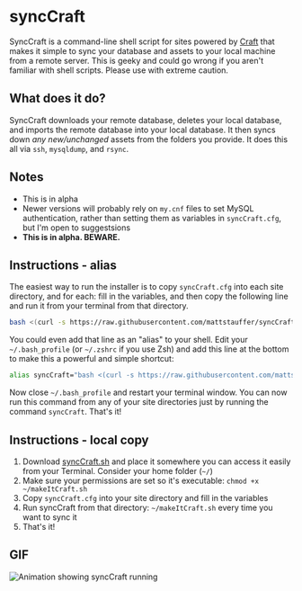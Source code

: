 syncCraft
=========

SyncCraft is a command-line shell script for sites powered by [Craft](http://buildwithcraft.com/) that makes it simple to sync your database and assets to your local machine from a remote server. This is geeky and could go wrong if you aren't familiar with shell scripts. Please use with extreme caution.

## What does it do?

SyncCraft downloads your remote database, deletes your local database, and imports the remote database into your local database. It then syncs down *any new/unchanged* assets from the folders you provide. It does this all via `ssh`, `mysqldump`, and `rsync`.

## Notes

 - This is in alpha
 - Newer versions will probably rely on `my.cnf` files to set MySQL authentication, rather than setting them as variables in `syncCraft.cfg`, but I'm open to suggestsions
 - **This is in alpha. BEWARE.**

## Instructions - alias

The easiest way to run the installer is to copy `syncCraft.cfg` into each site directory, and for each: fill in the variables, and then copy the following line and run it from your terminal from that directory.

```bash
bash <(curl -s https://raw.githubusercontent.com/mattstauffer/syncCraft/master/syncCraft.sh)
```

You could even add that line as an "alias" to your shell. Edit your `~/.bash_profile` (or `~/.zshrc` if you use Zsh) and add this line at the bottom to make this a powerful and simple shortcut:

```bash
alias syncCraft="bash <(curl -s https://raw.githubusercontent.com/mattstauffer/syncCraft/master/syncCraft.sh)"
```

Now close `~/.bash_profile` and restart your terminal window. You can now run this command from any of your site directories just by running the command `syncCraft`. That's it!

## Instructions - local copy

1. Download [syncCraft.sh][1] and place it somewhere you can access it easily from your Terminal. Consider your home folder (`~/`)
2. Make sure your permissions are set so it's executable: `chmod +x ~/makeItCraft.sh`
3. Copy `syncCraft.cfg` into your site directory and fill in the variables
4. Run syncCraft from that directory: `~/makeItCraft.sh` every time you want to sync it
5. That's it!


## GIF

![Animation showing syncCraft running](https://raw.githubusercontent.com/mattstauffer/syncCraft/master/syncCraft.gif)

[1]: https://raw.githubusercontent.com/mattstauffer/syncCraft/master/syncCraft.sh
